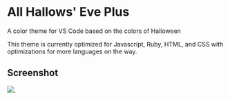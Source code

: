 # All Hallows' Eve Plus
A color theme for VS Code based on the colors of Halloween

This theme is currently optimized for Javascript, Ruby, HTML, and CSS with optimizations for more languages on the way.

## Screenshot
![](https://raw.githubusercontent.com/konapun/vscode_all-hallows-eve-plus/master/screenshot.png).